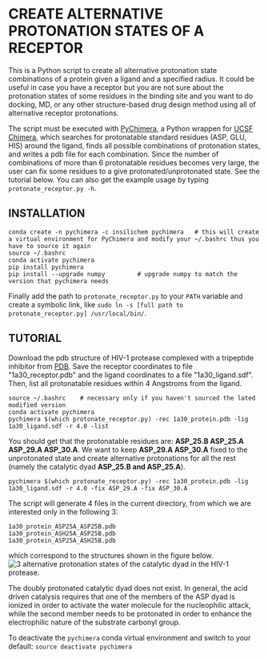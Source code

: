 # CREATE ALTERNATIVE PROTONATION STATES OF A RECEPTOR

This is a Python script to create all alternative protonation state combinations of a protein given a ligand and a specified radius. It could be useful in case you have a receptor but you are not sure about the protonation states of some residues in the binding site and you want to do docking, MD, or any other structure-based drug design method using all of alternative receptor protonations.

The script must be executed with [PyChimera](https://pychimera.readthedocs.io/en/latest/), a Python wrappen for [UCSF Chimera](https://www.cgl.ucsf.edu/chimera/), which searches for protonatable standard residues (ASP, GLU, HIS) around the ligand, finds all possible combinations of protonation states, and writes a pdb file for each combination. Since the number of combinations of more than 6 protonatable residues becomes very large, the user can fix some residues to a give protonated/unprotonated state. See the tutorial below. You can also get the example usage by typing `protonate_receptor.py -h`.

## INSTALLATION
```
conda create -n pychimera -c insilichem pychimera	# this will create a virtual environment for PyChimera and modify your ~/.bashrc thus you have to source it again
source ~/.bashrc
conda activate pychimera
pip install pychimera
pip install --upgrade numpy			# upgrade numpy to match the version that pychimera needs
```
Finally add the path to `protonate_receptor.py` to your `PATH` variable and create a symbolic link, like `sudo ln -s [full path to protonate_receptor.py] /usr/local/bin/`. 

## TUTORIAL

Download the pdb structure of HIV-1 protease complexed with a tripeptide inhibitor from [PDB](https://www.rcsb.org/structure/1A30). Save the receptor coordinates to file "1a30_receptor.pdb" and the ligand coordinates to a file "1a30_ligand.sdf". Then, list all protonatable residues within 4 Angstroms from the ligand.

```
source ~/.bashrc	# necessary only if you haven't sourced the lated modified version
conda activate pychimera
pychimera $(which protonate_receptor.py) -rec 1a30_protein.pdb -lig 1a30_ligand.sdf -r 4.0 -list
```

You should get that the protonatable residues are: **ASP_25.B ASP_25.A ASP_29.A ASP_30.A**. We want to keep **ASP_29.A ASP_30.A** fixed to the unprotonated state and create alternative protonations for all the rest (namely the catalytic dyad **ASP_25.B and ASP_25.A**).

`pychimera $(which protonate_receptor.py) -rec 1a30_protein.pdb -lig 1a30_ligand.sdf -r 4.0 -fix ASP_29.A -fix ASP_30.A`

The script will generate 4 files in the current directory, from which we are interested only in the following 3:
```
1a30_protein_ASP25A_ASP25B.pdb
1a30_protein_ASH25A_ASP25B.pdb
1a30_protein_ASP25A_ASH25B.pdb
```
which correspond to the structures shown in the figure below.
![3 alternative protonation states of the catalytic dyad in the HIV-1 protease.](images/1a30_all_protonations.png)

The doubly protonated catalytic dyad does not exist. In general, the acid driven catalysis requires that one of the members of the ASP dyad is ionized in order to 
activate the water molecule for the nucleophilic attack, while the second member needs to be protonated in order to enhance the electrophilic nature of the substrate 
carbonyl group.

To deactivate the `pychimera` conda virtual environment and switch to your default:
`source deactivate pychimera`
